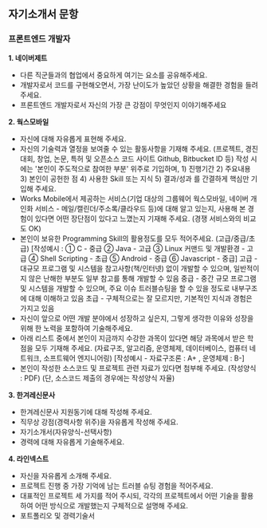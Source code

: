 ## 자기소개서 문항



### 프론트엔드 개발자



**1. 네이버제트**

- 다른 직군들과의 협업에서 중요하게 여기는 요소를 공유해주세요.
- 개발자로서 코드를 구현해오면서, 가장 난이도가 높았던 상황을 해결한 경험을 들려주세요.
- 프론트엔드 개발자로서 자신의 가장 큰 강점이 무엇인지 이야기해주세요



**2. 웍스모바일**

- 자신에 대해 자유롭게 표현해 주세요.
- 자신의 기술력과 열정을 보여줄 수 있는 활동사항을 기재해 주세요. (프로젝트, 경진대회, 창업, 논문, 특허 및 오픈소스 코드 사이트 Github, Bitbucket  ID 등) 작성 시에는 '본인이 주도적으로 참여한 부분' 위주로 기입하며, 1) 진행기간 2) 주요내용 3) 본인이 공헌한 점 4) 사용한 Skill 또는 지식 5) 결과/성과 를 간결하게 핵심만 기입해 주세요.
- Works Mobile에서 제공하는 서비스(기업 대상의 그룹웨어 웍스모바일, 네이버 개인화 서비스 - 메일/캘린더/주소록/클라우드 등)에 대해 알고 있는지, 사용해 본 경험이 있다면 어떤 장단점이 있다고 느꼈는지 기재해 주세요. (경쟁 서비스와의 비교도 OK)
- 본인이 보유한 Programming Skill의 활용정도를 모두 적어주세요. (고급/중급/초급)
   [작성예시 : ① C - 중급 ② Java - 고급 ③ Linux 커맨드 및 개발환경 - 고급 ④ Shell Scripting - 초급 ⑤ Android - 중급 ⑥ Javascript - 중급] 
  고급 - 대규모 프로그램 및 시스템을 참고사항(책/인터넷) 없이 개발할 수 있으며, 일반적이지 않은 난해한 부분도 일부 참고를 통해 개발할 수 있음 
  중급 - 중간 규모 프로그램 및 시스템을 개발할 수 있으며, 주요 이슈 트러블슈팅을 할 수 있을 정도로 내부구조에 대해 이해하고 있음 
  초급 - 구체적으로는 잘 모르지만, 기본적인 지식과 경험은 가지고 있음
- 자신이 앞으로 어떤 개발 분야에서 성장하고 싶은지, 그렇게 생각한 이유와 성장을 위해 한 노력을 포함하여 기술해주세요.
- 아래 리스트 중에서 본인이 지금까지 수강한 과목이 있다면 해당 과목에서 받은 학점을 모두 기재해 주세요. (자료구조, 알고리즘, 운영체제, 데이터베이스, 컴퓨터 네트워크, 소프트웨어 엔지니어링) [작성예시 - 자료구조론 : A+ , 운영체제 : B-]
- 본인이 작성한 소스코드 및 프로젝트 관련 자료가 있다면 첨부해 주세요. (작성양식 : PDF) (단, 소스코드 제출의 경우에는 작성양식 자율)



**3. 한겨레신문사**

- 한겨레신문사 지원동기에 대해 작성해 주세요.
- 직무상 강점(경력사항 위주)을 자유롭게 작성해 주세요.
- 자기소개서(자유양식-선택사항)
- 경력에 대해 자유롭게 기술해주세요.



**4. 라인넥스트**

- 자신을 자유롭게 소개해 주세요.
- 프로젝트 진행 중 가장 기억에 남는 트러블 슈팅 경험을 적어주세요.
- 대표적인 프로젝트 세 가지를 적어 주시되, 각각의 프로젝트에서 어떤 기술을 활용하여 어떤 방식으로 개발했는지 구체적으로 설명해 주세요.
- 포트폴리오 및 경력기술서